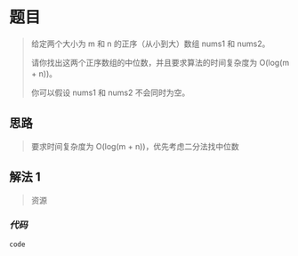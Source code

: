 # 题目
> 给定两个大小为 m 和 n 的正序（从小到大）数组 nums1 和 nums2。
>
> 请你找出这两个正序数组的中位数，并且要求算法的时间复杂度为 O(log(m + n))。
>
> 你可以假设 nums1 和 nums2 不会同时为空。

## 思路
> 要求时间复杂度为 O(log(m + n))，优先考虑二分法找中位数
## 解法 1
> 资源
### *代码*
```
code
```
